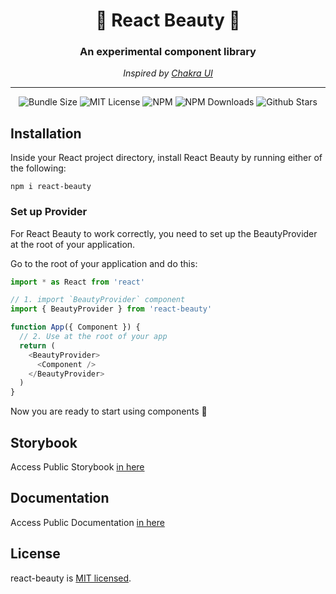 <div align="center">
  <h1>🌸 React Beauty 🌸</h1>
  <h3>An experimental component library</h3>
   
  <i>Inspired by [Chakra UI](https://github.com/chakra-ui/chakra-ui)</i>  
</div>

<hr/>

<p align="center">
  <img alt="Bundle Size" src="https://badgen.net/bundlephobia/minzip/react-beauty"/>
  <img alt="MIT License" src="https://img.shields.io/github/license/chakra-ui/chakra-ui"/>
  <img alt="NPM" src="https://img.shields.io/npm/v/react-beauty.svg"/>
  <img alt="NPM Downloads" src="https://img.shields.io/npm/dm/react-beauty.svg?style=flat"/>
  <img alt="Github Stars" src="https://badgen.net/github/stars/safaelmali/react-beauty" />
</p>

## Installation

Inside your React project directory, install React Beauty by running either of the following:

`npm i react-beauty`

### Set up Provider

For React Beauty to work correctly, you need to set up the BeautyProvider at the root of your application.

Go to the root of your application and do this:

```js
import * as React from 'react'

// 1. import `BeautyProvider` component
import { BeautyProvider } from 'react-beauty'

function App({ Component }) {
  // 2. Use at the root of your app
  return (
    <BeautyProvider>
      <Component />
    </BeautyProvider>
  )
}
```

Now you are ready to start using components 🥳

## Storybook

Access Public Storybook [in here](https://61bf02a98b82d5003a56087a-boidushmnv.chromatic.com)

## Documentation

Access Public Documentation [in here](https://safaelmalidev.gitbook.io/design-system/)


## License

react-beauty is [MIT licensed](./LICENSE).
